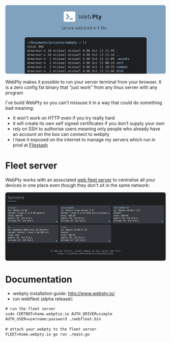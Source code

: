 <p align="center">
    <a href="http://www.webpty.io" target="_blank" rel="noopener">
        <img src="https://raw.githubusercontent.com/mickael-kerjean/webpty/main/.assets/hero-banner.png" alt="WebPty - open source web shell from 1 binary" />
    </a>
</p>

WebPty makes it possible to run your server terminal from your browser. It is a zero config fat binary that "just work" from any linux server with any program

I've build WebPty so you can't missuse it in a way that could do something bad meaning:
- It won't work on HTTP even if you try really hard
- it will create its own self signed certificates if you don't supply your own
- rely on SSH to authorise users meaning only people who already have an account on the box can connect to webpty
- I have it exposed on the internet to manage my servers which run in prod at [Filestash](https://github.com/mickael-kerjean/filestash)

# Fleet server

WebPty works with an associated [web fleet server](https://github.com/mickael-kerjean/webpty/tree/main/webfleet) to centralise all your devices in one place even though they don't sit in the same network:

<img src="https://raw.githubusercontent.com/mickael-kerjean/webpty/main/.assets/webfleet-banner.png" alt="WebFleet server" />

# Documentation

- webpty installation guide: http://www.webpty.io/
- run webfleet (alpha release):
```
# run the fleet server
sudo CERTBOT=home.webptio.io AUTH_DRIVER=simple AUTH_USER=username:password ./webfleet.bin

# attach your webpty to the fleet server
FLEET=home.webpty.io go run ./main.go
```
